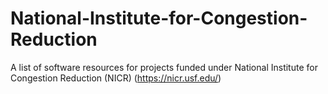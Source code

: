 # National-Institute-for-Congestion-Reduction
A list of software resources for projects funded under National Institute for Congestion Reduction (NICR) (https://nicr.usf.edu/)
